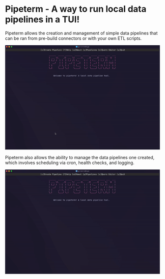 # Pipeterm - A way to run local data pipelines in a TUI!

Pipeterm allows the creation and management of simple data pipelines that can be ran from pre-build connectors or with your own ETL scripts.

![me](https://github.com/brfloyd/pipeterm/blob/main/repo_contents/pipeline_creation.gif)

Pipeterm also allows the ability to manage the data pipelines one created, which involves scheduling via cron, health checks, and logging.

![me](https://github.com/brfloyd/pipeterm/blob/main/repo_contents/pipeline_management.gif)
